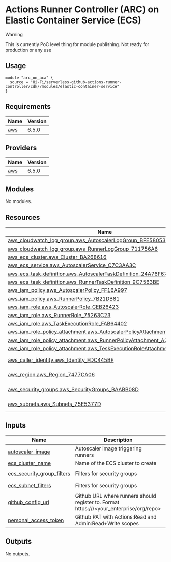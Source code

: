 # Actions Runner Controller (ARC) on Elastic Container Service (ECS)

> [!WARNING]  
> This is currently PoC level thing for module publishing. Not ready for production or any use

## Usage

```hcl
module "arc_on_aca" {
  source = "Hi-Fi/serverless-github-actions-runner-controller/cdk//modules/elastic-container-service"
}
```
<!-- BEGIN_TF_DOCS -->
## Requirements

| Name | Version |
|------|---------|
| <a name="requirement_aws"></a> [aws](#requirement\_aws) | 6.5.0 |

## Providers

| Name | Version |
|------|---------|
| <a name="provider_aws"></a> [aws](#provider\_aws) | 6.5.0 |

## Modules

No modules.

## Resources

| Name | Type |
|------|------|
| [aws_cloudwatch_log_group.aws_AutoscalerLogGroup_BFE58053](https://registry.terraform.io/providers/aws/6.5.0/docs/resources/cloudwatch_log_group) | resource |
| [aws_cloudwatch_log_group.aws_RunnerLogGroup_711756A6](https://registry.terraform.io/providers/aws/6.5.0/docs/resources/cloudwatch_log_group) | resource |
| [aws_ecs_cluster.aws_Cluster_BA268616](https://registry.terraform.io/providers/aws/6.5.0/docs/resources/ecs_cluster) | resource |
| [aws_ecs_service.aws_AutoscalerService_C7C3AA3C](https://registry.terraform.io/providers/aws/6.5.0/docs/resources/ecs_service) | resource |
| [aws_ecs_task_definition.aws_AutoscalerTaskDefinition_24A76F67](https://registry.terraform.io/providers/aws/6.5.0/docs/resources/ecs_task_definition) | resource |
| [aws_ecs_task_definition.aws_RunnerTaskDefinition_9C7563BE](https://registry.terraform.io/providers/aws/6.5.0/docs/resources/ecs_task_definition) | resource |
| [aws_iam_policy.aws_AutoscalerPolicy_FF16A997](https://registry.terraform.io/providers/aws/6.5.0/docs/resources/iam_policy) | resource |
| [aws_iam_policy.aws_RunnerPolicy_7B21DB81](https://registry.terraform.io/providers/aws/6.5.0/docs/resources/iam_policy) | resource |
| [aws_iam_role.aws_AutoscalerRole_CEB26423](https://registry.terraform.io/providers/aws/6.5.0/docs/resources/iam_role) | resource |
| [aws_iam_role.aws_RunnerRole_75263C23](https://registry.terraform.io/providers/aws/6.5.0/docs/resources/iam_role) | resource |
| [aws_iam_role.aws_TaskExecutionRole_FAB64402](https://registry.terraform.io/providers/aws/6.5.0/docs/resources/iam_role) | resource |
| [aws_iam_role_policy_attachment.aws_AutoscalerPolicyAttachment_5402A0C0](https://registry.terraform.io/providers/aws/6.5.0/docs/resources/iam_role_policy_attachment) | resource |
| [aws_iam_role_policy_attachment.aws_RunnerPolicyAttachment_A293771C](https://registry.terraform.io/providers/aws/6.5.0/docs/resources/iam_role_policy_attachment) | resource |
| [aws_iam_role_policy_attachment.aws_TeskExecutionRoleAttachment_9AEA9D8D](https://registry.terraform.io/providers/aws/6.5.0/docs/resources/iam_role_policy_attachment) | resource |
| [aws_caller_identity.aws_Identity_FDC445BF](https://registry.terraform.io/providers/aws/6.5.0/docs/data-sources/caller_identity) | data source |
| [aws_region.aws_Region_7477CA06](https://registry.terraform.io/providers/aws/6.5.0/docs/data-sources/region) | data source |
| [aws_security_groups.aws_SecurityGroups_BAABB08D](https://registry.terraform.io/providers/aws/6.5.0/docs/data-sources/security_groups) | data source |
| [aws_subnets.aws_Subnets_75E5377D](https://registry.terraform.io/providers/aws/6.5.0/docs/data-sources/subnets) | data source |

## Inputs

| Name | Description | Type | Default | Required |
|------|-------------|------|---------|:--------:|
| <a name="input_autoscaler_image"></a> [autoscaler\_image](#input\_autoscaler\_image) | Autoscaler image triggering runners | `string` | `"ghcr.io/hi-fi/gha-runners-on-managed-env:ebe559da0d51e04eff903f0a04de09da93f4614f"` | no |
| <a name="input_ecs_cluster_name"></a> [ecs\_cluster\_name](#input\_ecs\_cluster\_name) | Name of the ECS cluster to create | `any` | n/a | yes |
| <a name="input_ecs_security_group_filters"></a> [ecs\_security\_group\_filters](#input\_ecs\_security\_group\_filters) | Filters for security groups | `list(object({name=string, values=list(string)}))` | `[]` | no |
| <a name="input_ecs_subnet_filters"></a> [ecs\_subnet\_filters](#input\_ecs\_subnet\_filters) | Filters for security groups | `list(object({name=string, values=list(string)}))` | `[]` | no |
| <a name="input_github_config_url"></a> [github\_config\_url](#input\_github\_config\_url) | Github URL where runners should register to. Format https://<GitHub host>/<your\_enterprise/org/repo> | `any` | n/a | yes |
| <a name="input_personal_access_token"></a> [personal\_access\_token](#input\_personal\_access\_token) | Github PAT with Actions:Read and Admin:Read+Write scopes | `any` | n/a | yes |

## Outputs

No outputs.
<!-- END_TF_DOCS -->